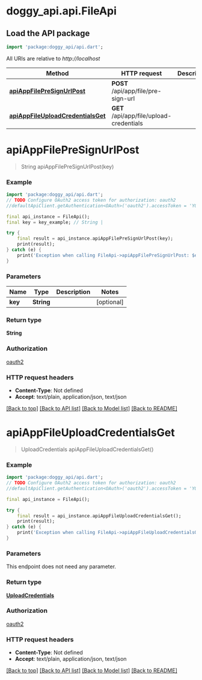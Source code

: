 # doggy_api.api.FileApi

## Load the API package
```dart
import 'package:doggy_api/api.dart';
```

All URIs are relative to *http://localhost*

Method | HTTP request | Description
------------- | ------------- | -------------
[**apiAppFilePreSignUrlPost**](FileApi.md#apiappfilepresignurlpost) | **POST** /api/app/file/pre-sign-url | 
[**apiAppFileUploadCredentialsGet**](FileApi.md#apiappfileuploadcredentialsget) | **GET** /api/app/file/upload-credentials | 


# **apiAppFilePreSignUrlPost**
> String apiAppFilePreSignUrlPost(key)



### Example
```dart
import 'package:doggy_api/api.dart';
// TODO Configure OAuth2 access token for authorization: oauth2
//defaultApiClient.getAuthentication<OAuth>('oauth2').accessToken = 'YOUR_ACCESS_TOKEN';

final api_instance = FileApi();
final key = key_example; // String | 

try {
    final result = api_instance.apiAppFilePreSignUrlPost(key);
    print(result);
} catch (e) {
    print('Exception when calling FileApi->apiAppFilePreSignUrlPost: $e\n');
}
```

### Parameters

Name | Type | Description  | Notes
------------- | ------------- | ------------- | -------------
 **key** | **String**|  | [optional] 

### Return type

**String**

### Authorization

[oauth2](../README.md#oauth2)

### HTTP request headers

 - **Content-Type**: Not defined
 - **Accept**: text/plain, application/json, text/json

[[Back to top]](#) [[Back to API list]](../README.md#documentation-for-api-endpoints) [[Back to Model list]](../README.md#documentation-for-models) [[Back to README]](../README.md)

# **apiAppFileUploadCredentialsGet**
> UploadCredentials apiAppFileUploadCredentialsGet()



### Example
```dart
import 'package:doggy_api/api.dart';
// TODO Configure OAuth2 access token for authorization: oauth2
//defaultApiClient.getAuthentication<OAuth>('oauth2').accessToken = 'YOUR_ACCESS_TOKEN';

final api_instance = FileApi();

try {
    final result = api_instance.apiAppFileUploadCredentialsGet();
    print(result);
} catch (e) {
    print('Exception when calling FileApi->apiAppFileUploadCredentialsGet: $e\n');
}
```

### Parameters
This endpoint does not need any parameter.

### Return type

[**UploadCredentials**](UploadCredentials.md)

### Authorization

[oauth2](../README.md#oauth2)

### HTTP request headers

 - **Content-Type**: Not defined
 - **Accept**: text/plain, application/json, text/json

[[Back to top]](#) [[Back to API list]](../README.md#documentation-for-api-endpoints) [[Back to Model list]](../README.md#documentation-for-models) [[Back to README]](../README.md)

